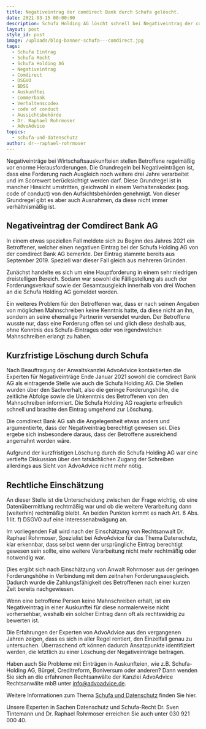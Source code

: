 ```yaml
---
title: Negativeintrag der comdirect Bank durch Schufa gelöscht.
date: 2021-03-15 00:00:00
description: Schufa Holding AG löscht schnell bei Negativeintrag der comdirect Bank AG.
layout: post
style_id: post
image: /uploads/blog-banner-schufa---comdirect.jpg
tags:
  - Schufa Eintrag
  - Schufa Recht
  - Schufa Holding AG
  - Negativeintrag
  - Comdirect
  - DSGVO
  - BDSG
  - Auskunftei
  - Commerbank
  - Verhaltenscodex
  - code of conduct
  - Aussichtsbehörde
  - Dr. Raphael Rohrmoser
  - AdvoAdvice
topics:
  - schufa-und-datenschutz
author: dr--raphael-rohrmoser
---
```

Negativeinträge bei Wirtschaftsauskunfteien stellen Betroffene regelmäßig vor enorme Herausforderungen. Die Grundregeln bei Negativeinträgen ist, dass eine Forderung nach Ausgleich noch weitere drei Jahre verarbeitet und im Scorewert berücksichtigt werden darf. Diese Grundregel ist in mancher Hinsicht umstritten, gleichwohl in einem Verhaltenskodex (sog. code of conduct) von den Aufsichtsbehörden genehmigt. Von dieser Grundregel gibt es aber auch Ausnahmen, da diese nicht immer verhältnismäßig ist.

## Negativeintrag der Comdirect Bank AG

In einem etwas speziellen Fall meldete sich zu Beginn des Jahres 2021 ein Betroffener, welcher einen negativen Eintrag bei der Schufa Holding AG von der comdirect Bank AG bemerkte. Der Eintrag stammte bereits aus September 2019. Speziell war dieser Fall gleich aus mehreren Gründen.&nbsp;

Zunächst handelte es sich um eine Hauptforderung in einem sehr niedrigen dreistelligen Bereich. Sodann war sowohl die Fälligstellung als auch der Forderungsverkauf sowie der Gesamtausgleich innerhalb von drei Wochen an die Schufa Holding AG gemeldet worden.

Ein weiteres Problem für den Betroffenen war, dass er nach seinen Angaben von möglichen Mahnschreiben keine Kenntnis hatte, da diese nicht an ihn, sondern an seine ehemalige Partnerin versendet wurden. Der Betroffene wusste nur, dass eine Forderung offen sei und glich diese deshalb aus, ohne Kenntnis des Schufa-Eintrages oder von irgendwelchen Mahnschreiben erlangt zu haben.

## Kurzfristige Löschung durch Schufa

Nach Beauftragung der Anwaltskanzlei AdvoAdvice kontaktierten die Experten für Negativeinträge Ende Januar 2021 sowohl die comdirect Bank AG als eintragende Stelle wie auch die Schufa Holding AG. Die Stellen wurden über den Sachverhalt, also die geringe Forderungshöhe, die zeitliche Abfolge sowie die Unkenntnis des Betroffenen von den Mahnschreiben informiert. Die Schufa Holding AG reagierte erfreulich schnell und brachte den Eintrag umgehend zur Löschung.

Die comdirect Bank AG sah die Angelegenheit etwas anders und argumentierte, dass der Negativeintrag berechtigt gewesen sei. Dies ergebe sich insbesondere daraus, dass der Betroffene ausreichend angemahnt worden wäre.

Aufgrund der kurzfristigen Löschung durch die Schufa Holding AG war eine vertiefte Diskussion über den tatsächlichen Zugang der Schreiben allerdings aus Sicht von AdvoAdvice nicht mehr nötig.

## Rechtliche Einschätzung

An dieser Stelle ist die Unterscheidung zwischen der Frage wichtig, ob eine Datenübermittlung rechtmäßig war und ob die weitere Verarbeitung dann (weiterhin) rechtmäßig bleibt. An beiden Punkten kommt es nach Art. 6 Abs. 1 lit. f) DSGVO auf eine Interessenabwägung an.

Im vorliegenden Fall wird nach der Einschätzung von Rechtsanwalt Dr. Raphael Rohrmoser, Spezialist bei AdvoAdvice für das Thema Datenschutz, klar erkennbar, dass selbst wenn der ursprüngliche Eintrag berechtigt gewesen sein sollte, eine weitere Verarbeitung nicht mehr rechtmäßig oder notwendig war.

Dies ergibt sich nach Einschätzung von Anwalt Rohrmoser aus der geringen Forderungshöhe in Verbindung mit dem zeitnahen Forderungsausgleich. Dadurch wurde die Zahlungsfähigkeit des Betroffenen nach einer kurzen Zeit bereits nachgewiesen.

Wenn eine betroffene Person keine Mahnschreiben erhält, ist ein Negativeintrag in einer Auskunftei für diese normalerweise nicht vorhersehbar, weshalb ein solcher Eintrag dann oft als rechtswidrig zu bewerten ist.&nbsp;

Die Erfahrungen der Experten von AdvoAdvice aus den vergangenen Jahren zeigen, dass es sich in aller Regel rentiert, den Einzelfall genau zu untersuchen. Überraschend oft können dadurch Ansatzpunkte identifiziert werden, die letztlich zu einer Löschung der Negativeinträge beitragen.

Haben auch Sie Probleme mit Einträgen in Auskunfteien, wie z.B. Schufa-Holding AG, Bürgel, Creditreform, Boniversum oder anderen? Dann wenden Sie sich an die erfahrenen Rechtsanwälte der Kanzlei AdvoAdvice Rechtsanwälte mbB unter [info@advoadvice.de](mailto:info@advoadvice.de).

Weitere Informationen zum Thema [Schufa und Datenschutz](/themen/schufa-und-datenschutz/)&nbsp;finden Sie hier.&nbsp;

Unsere Experten in Sachen Datenschutz und Schufa-Recht Dr. Sven Tintemann und Dr. Raphael Rohrmoser erreichen Sie auch unter 030 921 000 40.